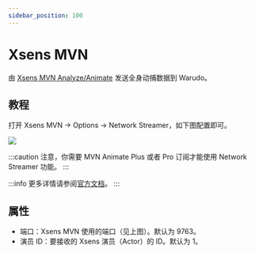 ```yaml
---
sidebar_position: 100
---
```


# Xsens MVN

由 [Xsens MVN Analyze/Animate](https://base.xsens.com/s/motion-capture-mvn-software?language=en\_US) 发送全身动捕数据到 Warudo。

## 教程

打开 Xsens MVN → Options → Network Streamer，如下图配置即可。

![](/doc-img/zh-xens-1.webp)

:::caution
注意，你需要 MVN Animate Plus 或者 Pro 订阅才能使用 Network Streamer 功能。
:::

:::info
更多详情请参阅[官方文档](https://base.xsens.com/s/article/MVN-Unity-Live-Plugin?language=en\_US)。
:::

## 属性

* 端口：Xsens MVN 使用的端口（见上图）。默认为 9763。
* 演员 ID：要接收的 Xsens 演员（Actor）的 ID。默认为 1。

